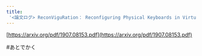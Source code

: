 ```yaml
---
title:
 '<論文ログ> ReconViguRation： Reconfiguring Physical Keyboards in Virtual Reality'
---
```


[https://arxiv.org/pdf/1907.08153.pdf](https://arxiv.org/pdf/1907.08153.pdf)

#あとでかく
